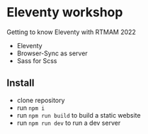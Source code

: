 # Eleventy workshop

Getting to know Eleventy with RTMAM 2022

- Eleventy
- Browser-Sync as server
- Sass for Scss

## Install

- clone repository
- run `npm i`
- run `npm run build` to build a static website
- run `npm run dev` to run a dev server
